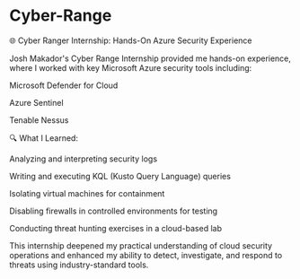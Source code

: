# Cyber-Range

🌐 Cyber Ranger Internship: Hands-On Azure Security Experience

Josh Makador's Cyber Range Internship provided me hands-on experience, where I worked with key Microsoft Azure security tools including:

Microsoft Defender for Cloud

Azure Sentinel

Tenable Nessus

🔍 What I Learned:

Analyzing and interpreting security logs

Writing and executing KQL (Kusto Query Language) queries

Isolating virtual machines for containment

Disabling firewalls in controlled environments for testing

Conducting threat hunting exercises in a cloud-based lab

This internship deepened my practical understanding of cloud security operations and enhanced my ability to detect, investigate, and respond to threats using industry-standard tools.

